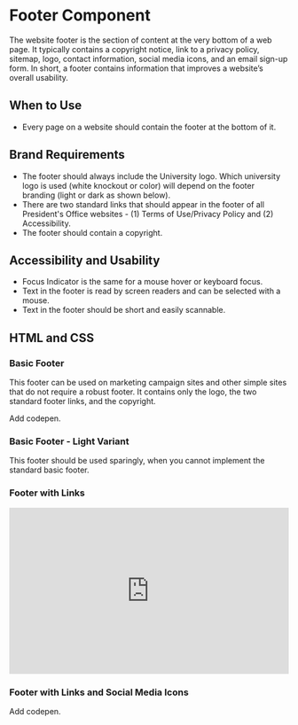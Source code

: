 #  Footer Component

The website footer is the section of content at the very bottom of a web page. It typically contains a copyright notice, link to a privacy policy, sitemap, logo, contact information, social media icons, and an email sign-up form. In short, a footer contains information that improves a website’s overall usability.

## When to Use

- Every page on a website should contain the footer at the bottom of it.

## Brand Requirements
- The footer should always include the University logo. Which university logo is used (white knockout or color) will depend on the footer branding (light or dark as shown below). 
- There are two standard links that should appear in the footer of all President's Office websites - (1) Terms of Use/Privacy Policy and (2) Accessibility.
- The footer should contain a copyright.  

## Accessibility and Usability

- Focus Indicator is the same for a mouse hover or keyboard focus.
- Text in the footer is read by screen readers and can be selected with a mouse.
- Text in the footer should be short and easily scannable.


## HTML and CSS

### Basic Footer 
This footer can be used on marketing campaign sites and other simple sites that do not require a robust footer. It contains only the logo, the two standard footer links, and the copyright. 

Add codepen.

### Basic Footer - Light Variant
This footer should be used sparingly, when you cannot implement the standard basic footer.

### Footer with Links

<iframe height="300" style="width: 100%;" scrolling="no" title="Untitled" src="https://codepen.io/mrufli/embed/KKyRJQL?default-tab=html" frameborder="no" loading="lazy" allowtransparency="true" allowfullscreen="true">
  See the Pen <a href="https://codepen.io/mrufli/pen/KKyRJQL">
  Untitled</a> by Matthew Rufli (<a href="https://codepen.io/mrufli">@mrufli</a>)
  on <a href="https://codepen.io">CodePen</a>.
</iframe>

### Footer with Links and Social Media Icons

Add codepen.
